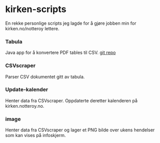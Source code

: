 # kirken-scripts
En rekke personlige scripts jeg lagde for å gjøre jobben min for kirken.no/notteroy lettere.
### Tabula
Java app for å konvertere PDF tables til CSV. [git repo](https://github.com/tabulapdf/tabula)

### CSVscraper
Parser CSV dokumentet gitt av tabula.

### Update-kalender
Henter data fra CSVscraper. Oppdaterte deretter kalenderen på kirken.notteroy.no.

### image
Henter data fra CSVscraper og lager et PNG bilde over ukens hendelser som kan vises på infoskjerm.
